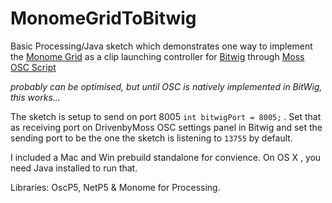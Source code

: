 # MonomeGridToBitwig
Basic Processing/Java sketch which demonstrates one way to implement the [Monome Grid](https://monome.org/) as a clip launching controller for [Bitwig](https://www.bitwig.com/) through [Moss OSC Script](http://www.mossgrabers.de/Software/Bitwig/Bitwig.html)



_probably can be optimised, but until OSC is natively implemented in BitWig, this works..._

The sketch is setup to send on port 8005  ```int bitwigPort = 8005;``` . Set that as receiving port on DrivenbyMoss OSC settings panel in Bitwig and set the sending port to be the one the sketch is listening to ```13755``` by default. 

I included a Mac and Win prebuild standalone for convience. On OS X , you need Java installed to run that. 


Libraries: OscP5, NetP5 & Monome for Processing.
